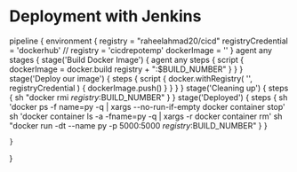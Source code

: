 # Deployment with Jenkins 


pipeline {
    environment {
        registry = "raheelahmad20/cicd" 
        registryCredential = 'dockerhub' 
       // registry = 'cicdrepotemp'
        dockerImage = ''
    }
    agent any
    stages {
        stage('Build Docker Image') {
            agent any
            steps {
                script {
                    dockerImage = docker.build registry + ":$BUILD_NUMBER"
                }
            }
        }
        stage('Deploy our image') { 
            steps { 
                script { 
                    docker.withRegistry( '', registryCredential ) { 
                        dockerImage.push() 
                    }
                } 
            }
        } 
        stage('Cleaning up') { 
            steps { 
                sh "docker rmi $registry:$BUILD_NUMBER" 
            }
        }
        stage('Deployed') { 
            steps { 
                sh 'docker ps -f name=py -q | xargs --no-run-if-empty docker container stop'
                sh 'docker container ls -a -fname=py -q | xargs -r docker container rm'
                sh "docker run -dt --name py -p 5000:5000 $registry:$BUILD_NUMBER" 
            }
        } 

    }
}
